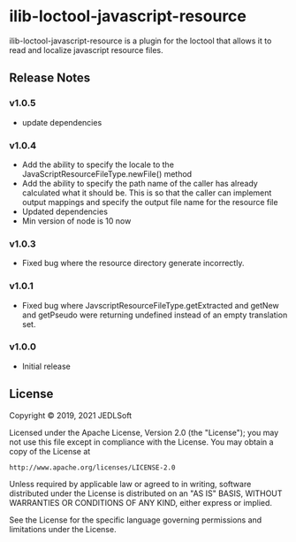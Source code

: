 # ilib-loctool-javascript-resource

ilib-loctool-javascript-resource is a plugin for the loctool that
allows it to read and localize javascript resource files.

## Release Notes

### v1.0.5

- update dependencies

### v1.0.4

- Add the ability to specify the locale to the JavaScriptResourceFileType.newFile() method
- Add the ability to specify the path name of the caller has already calculated what it
  should be. This is so that the caller can implement output mappings and specify the
  output file name for the resource file
- Updated dependencies
- Min version of node is 10 now

### v1.0.3

- Fixed bug where the resource directory generate incorrectly.

### v1.0.1

- Fixed bug where JavscriptResourceFileType.getExtracted and getNew and getPseudo were returning
undefined instead of an empty translation set.

### v1.0.0

- Initial release

## License

Copyright © 2019, 2021 JEDLSoft

Licensed under the Apache License, Version 2.0 (the "License");
you may not use this file except in compliance with the License.
You may obtain a copy of the License at

    http://www.apache.org/licenses/LICENSE-2.0

Unless required by applicable law or agreed to in writing, software
distributed under the License is distributed on an "AS IS" BASIS,
WITHOUT WARRANTIES OR CONDITIONS OF ANY KIND, either express or implied.

See the License for the specific language governing permissions and
limitations under the License.
